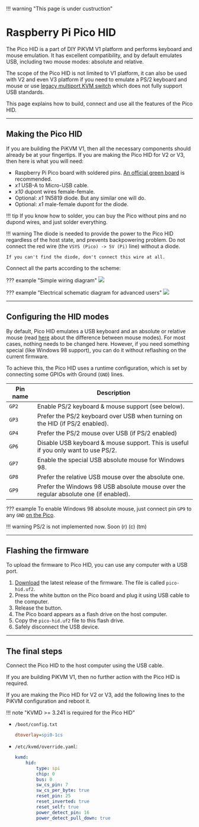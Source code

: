 !!! warning "This page is under custruction"


# Raspberry Pi Pico HID

The Pico HID is a part of DIY PiKVM V1 platform and performs keyboard and mouse emulation.
It has excellent compatibility, and by default emulates USB, including two mouse modes: absolute and relative.

The scope of the Pico HID is not limited to V1 platform, it can also be used with V2 and even V3 platform
if you need to emulate a PS/2 keyboard and mouse or use [legacy multiport KVM switch](https://github.com/pikvm/pikvm/issues/7)
which does not fully support USB standards.

This page explains how to build, connect and use all the features of the Pico HID.


-----
## Making the Pico HID

If you are building the PiKVM V1, then all the necessary components should already be at your fingertips.
If you are making the Pico HID for V2 or V3, then here is what you will need:

* Raspberry Pi Pico board with soldered pins. [An official green board](https://pico.pinout.xyz) is recommended.
* *x1* USB-A to Micro-USB cable.
* *x10* dupont wires female-female.
* Optional: *x1* 1N5819 diode. But any similar one will do.
* Optional: *x1* male-female dupont for the diode.

!!! tip
    If you know how to solder, you can buy the Pico without pins and no dupond wires, and just solder everything.

!!! warning
    The diode is needed to provide the power to the Pico HID regardless of the host state,
    and prevents backpowering problem. Do not connect the red wire (the `VSYS (Pico) -> 5V (Pi)` line) without a diode.

    If you can't find the diode, don't connect this wire at all.

Connect all the parts according to the scheme:

??? example "Simple wiring diagram"
    <img src="basic_breadboard.jpg" />

??? example "Electrical schematic diagram for advanced users"
    <img src="basic_scheme.jpg" />


-----
## Configuring the HID modes

By default, Pico HID emulates a USB keyboard and an absolute or relative mouse
(read [here](mouse.md) about the difference between mouse modes).
For most cases, nothing needs to be changed here. However, if you need something special
(like Windows 98 support), you can do it without reflashing on the current firmware.

To achieve this, the Pico HID uses a runtime configuration, which is set by connecting
some GPIOs with Ground (`GND`) lines.

| Pin name | Description |
|----------|-------------|
| `GP2`    | Enable PS/2 keyboard & mouse support (see below). |
| `GP3`    | Prefer the PS/2 keyboard over USB when turning on the HID (if PS/2 enabled). |
| `GP4`    | Prefer the PS/2 mouse over USB (if PS/2 enabled) |
| `GP6`    | Disable USB keyboard & mouse support. This is useful if you only want to use PS/2. |
| `GP7`    | Enable the special USB absolute mouse for Windows 98. |
| `GP8`    | Prefer the relative USB mouse over the absolute one. |
| `GP9`    | Prefer the Windows 98 USB absolute mouse over the regular absolute one (if enabled). |

??? example
    To enable Windows 98 absolute mouse, just connect pin `GP9` to any `GND` [on the Pico](https://pico.pinout.xyz).

!!! warning
    PS/2 is not implemented now. Soon (r) (c) (tm)


-----
## Flashing the firmware

To upload the firmware to Pico HID, you can use any computer with a USB port.

1. [Download](https://github.com/pikvm/kvmd/releases) the latest release of the firmware. The file is called `pico-hid.uf2`.
2. Press the white button on the Pico board and plug it using USB cable to the computer.
3. Release the button.
4. The Pico board appears as a flash drive on the host computer.
5. Copy the `pico-hid.uf2` file to this flash drive.
6. Safely disconnect the USB device.


-----
## The final steps

Connect the Pico HID to the host computer using the USB cable.

If you are building PiKVM V1, then no further action with the Pico HID is required.

If you are making the Pico HID for V2 or V3, add the following lines to the PiKVM configuration and reboot it.

!!! note "KVMD >= 3.241 is required for the Pico HID"

* `/boot/config.txt`
    ```ini
    dtoverlay=spi0-1cs
    ```

* `/etc/kvmd/override.yaml`:
    ```yaml
    kvmd:
        hid:
            type: spi
            chip: 0
            bus: 0
            sw_cs_pin: 7
            sw_cs_per_byte: true
            reset_pin: 25
            reset_inverted: true
            reset_self: true
            power_detect_pin: 16
            power_detect_pull_down: true
    ```

